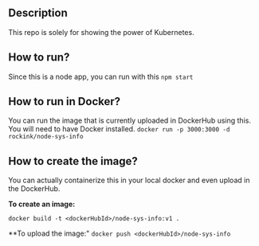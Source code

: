 Description 
--------
This repo is solely for showing the power of Kubernetes. 

How to run? 
--------
Since this is a node app, you can run with this
`npm start`


How to run in Docker? 
----------
You can run the image that is currently uploaded in DockerHub using this. You will need to have Docker installed. 
`docker run -p 3000:3000 -d rockink/node-sys-info`


How to create the image? 
-------
You can actually containerize this in your local docker and even upload in the DockerHub. 

**To create an image:**

`docker build -t <dockerHubId>/node-sys-info:v1 .`

**To upload the image:"
`docker push <dockerHubId>/node-sys-info`

